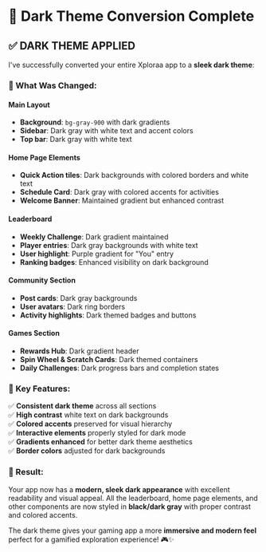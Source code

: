# 🌙 Dark Theme Conversion Complete

## ✅ DARK THEME APPLIED

I've successfully converted your entire Xploraa app to a **sleek dark theme**:

### 🎨 What Was Changed:

#### **Main Layout**
- **Background**: `bg-gray-900` with dark gradients
- **Sidebar**: Dark gray with white text and accent colors
- **Top bar**: Dark gray with white text

#### **Home Page Elements** 
- **Quick Action tiles**: Dark backgrounds with colored borders and white text
- **Schedule Card**: Dark gray with colored accents for activities
- **Welcome Banner**: Maintained gradient but enhanced contrast

#### **Leaderboard** 
- **Weekly Challenge**: Dark gradient maintained
- **Player entries**: Dark gray backgrounds with white text
- **User highlight**: Purple gradient for "You" entry
- **Ranking badges**: Enhanced visibility on dark background

#### **Community Section**
- **Post cards**: Dark gray backgrounds
- **User avatars**: Dark ring borders
- **Activity highlights**: Dark themed badges and buttons

#### **Games Section**
- **Rewards Hub**: Dark gradient header
- **Spin Wheel & Scratch Cards**: Dark themed containers
- **Daily Challenges**: Dark progress bars and completion states

### 🎯 Key Features:
✅ **Consistent dark theme** across all sections  
✅ **High contrast** white text on dark backgrounds  
✅ **Colored accents** preserved for visual hierarchy  
✅ **Interactive elements** properly styled for dark mode  
✅ **Gradients enhanced** for better dark theme aesthetics  
✅ **Border colors** adjusted for dark backgrounds  

### 🌟 Result:
Your app now has a **modern, sleek dark appearance** with excellent readability and visual appeal. All the leaderboard, home page elements, and other components are now styled in **black/dark gray** with proper contrast and colored accents.

The dark theme gives your gaming app a more **immersive and modern feel** perfect for a gamified exploration experience! 🎮✨
